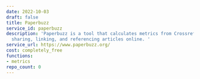 ```yaml
---
date: 2022-10-03
draft: false
title: Paperbuzz
service_id: paperbuzz
description: 'Paperbuzz is a tool that calculates metrics from Crossref Event Data:
  sharing, linking, and referencing articles online. '
service_url: https://www.paperbuzz.org/
cost: completely_free
functions:
- metrics
repo_count: 0
---
```



